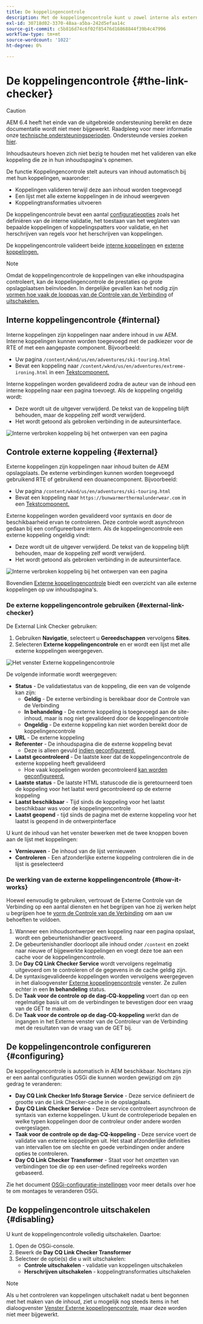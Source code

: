 ```yaml
---
title: De koppelingencontrole
description: Met de koppelingencontrole kunt u zowel interne als externe koppelingen valideren en het herschrijven van koppelingen toestaan.
exl-id: 30718d02-3370-48aa-a5ba-242d5efaa14c
source-git-commit: c5b816d74c6f02f85476d16868844f39b4c47996
workflow-type: tm+mt
source-wordcount: '1022'
ht-degree: 0%

---
```


# De koppelingencontrole {#the-link-checker}

>[!CAUTION]
>
>AEM 6.4 heeft het einde van de uitgebreide ondersteuning bereikt en deze documentatie wordt niet meer bijgewerkt. Raadpleeg voor meer informatie onze [technische ondersteuningsperioden](https://helpx.adobe.com/support/programs/eol-matrix.html). Ondersteunde versies zoeken [hier](https://experienceleague.adobe.com/docs/).

Inhoudsauteurs hoeven zich niet bezig te houden met het valideren van elke koppeling die ze in hun inhoudspagina&#39;s opnemen.

De functie Koppelingencontrole stelt auteurs van inhoud automatisch bij met hun koppelingen, waaronder:

* Koppelingen valideren terwijl deze aan inhoud worden toegevoegd
* Een lijst met alle externe koppelingen in de inhoud weergeven
* Koppelingtransformaties uitvoeren

De koppelingencontrole bevat een aantal [configuratieopties](#configuring) zoals het definiëren van de interne validatie, het toestaan van het weglaten van bepaalde koppelingen of koppelingspatters voor validatie, en het herschrijven van regels voor het herschrijven van koppelingen.

De koppelingencontrole valideert beide [interne koppelingen](#internal) en [externe koppelingen.](#external)

>[!NOTE]
>
>Omdat de koppelingencontrole de koppelingen van elke inhoudspagina controleert, kan de koppelingencontrole de prestaties op grote opslagplaatsen beïnvloeden. In dergelijke gevallen kan het nodig zijn [vormen hoe vaak de looppas van de Controle van de Verbinding](#configuring) of [uitschakelen.](#disabling)

## Interne koppelingencontrole {#internal}

Interne koppelingen zijn koppelingen naar andere inhoud in uw AEM. Interne koppelingen kunnen worden toegevoegd met de padkiezer voor de RTE of met een aangepaste component. Bijvoorbeeld:

* Uw pagina `/content/wknd/us/en/adventures/ski-touring.html`
* Bevat een koppeling naar `/content/wknd/us/en/adventures/extreme-ironing.html` in een [Tekstcomponent.](https://experienceleague.adobe.com/docs/experience-manager-core-components/using/components/text.html)

Interne koppelingen worden gevalideerd zodra de auteur van de inhoud een interne koppeling naar een pagina toevoegt. Als de koppeling ongeldig wordt:

* Deze wordt uit de uitgever verwijderd. De tekst van de koppeling blijft behouden, maar de koppeling zelf wordt verwijderd.
* Het wordt getoond als gebroken verbinding in de auteursinterface.

![Interne verbroken koppeling bij het ontwerpen van een pagina](assets/link-checker-invalid-link-internal.png)

## Controle externe koppeling {#external}

Externe koppelingen zijn koppelingen naar inhoud buiten de AEM opslagplaats. De externe verbindingen kunnen worden toegevoegd gebruikend RTE of gebruikend een douanecomponent. Bijvoorbeeld:

* Uw pagina `/content/wknd/us/en/adventures/ski-touring.html`
* Bevat een koppeling naar `https://bunwarmerthermalunderwear.com` in een [Tekstcomponent.](https://experienceleague.adobe.com/docs/experience-manager-core-components/using/components/text.html)

Externe koppelingen worden gevalideerd voor syntaxis en door de beschikbaarheid ervan te controleren. Deze controle wordt asynchroon gedaan bij een configureerbare intern. Als de koppelingencontrole een externe koppeling ongeldig vindt:

* Deze wordt uit de uitgever verwijderd. De tekst van de koppeling blijft behouden, maar de koppeling zelf wordt verwijderd.
* Het wordt getoond als gebroken verbinding in de auteursinterface.

![Interne verbroken koppeling bij het ontwerpen van een pagina](assets/link-checker-invalid-link-external.png)

Bovendien [Externe koppelingencontrole](#external-link-checker) biedt een overzicht van alle externe koppelingen op uw inhoudspagina&#39;s.

### De externe koppelingencontrole gebruiken {#external-link-checker}

De External Link Checker gebruiken:

1. Gebruiken **Navigatie**, selecteert u **Gereedschappen** vervolgens **Sites**.
1. Selecteren **Externe koppelingencontrole** en er wordt een lijst met alle externe koppelingen weergegeven.

![Het venster Externe koppelingencontrole](assets/external-link-checker.png)

De volgende informatie wordt weergegeven:

* **Status** - De validatiestatus van de koppeling, die een van de volgende kan zijn:
   * **Geldig** - De externe verbinding is bereikbaar door de Controle van de Verbinding
   * **In behandeling** - De externe koppeling is toegevoegd aan de site-inhoud, maar is nog niet gevalideerd door de koppelingencontrole
   * **Ongeldig** - De externe koppeling kan niet worden bereikt door de koppelingencontrole
* **URL** - De externe koppeling
* **Referenter** - De inhoudspagina die de externe koppeling bevat
   * Deze is alleen gevuld [indien geconfigureerd.](#configuring)
* **Laatst gecontroleerd** - De laatste keer dat de koppelingencontrole de externe koppeling heeft gevalideerd
   * Hoe vaak koppelingen worden gecontroleerd [kan worden geconfigureerd.](#configuring)
* **Laatste status** - De laatste HTML statuscode die is geretourneerd toen de koppeling voor het laatst werd gecontroleerd op de externe koppeling
* **Laatst beschikbaar** - Tijd sinds de koppeling voor het laatst beschikbaar was voor de koppelingencontrole
* **Laatst geopend** - tijd sinds de pagina met de externe koppeling voor het laatst is geopend in de ontwerpinterface

U kunt de inhoud van het venster bewerken met de twee knoppen boven aan de lijst met koppelingen:

* **Vernieuwen** - De inhoud van de lijst vernieuwen
* **Controleren** - Een afzonderlijke externe koppeling controleren die in de lijst is geselecteerd

### De werking van de externe koppelingencontrole {#how-it-works}

Hoewel eenvoudig te gebruiken, vertrouwt de Externe Controle van de Verbinding op een aantal diensten en het begrijpen van hoe zij werken helpt u begrijpen hoe te [vorm de Controle van de Verbinding](#configuring) om aan uw behoeften te voldoen.

1. Wanneer een inhoudsontwerper een koppeling naar een pagina opslaat, wordt een gebeurtenishandler geactiveerd.
1. De gebeurtenishandler doorloopt alle inhoud onder `/content` en zoekt naar nieuwe of bijgewerkte koppelingen en voegt deze toe aan een cache voor de koppelingencontrole.
1. De **Day CQ Link Checker Service** wordt vervolgens regelmatig uitgevoerd om te controleren of de gegevens in de cache geldig zijn.
1. De syntaxisgevalideerde koppelingen worden vervolgens weergegeven in het dialoogvenster [Externe koppelingencontrole](#external-link-checker) venster. Ze zullen echter in een **In behandeling** status.
1. De **Taak voor de controle op de dag-CQ-koppeling** voert dan op een regelmatige basis uit om de verbindingen te bevestigen door een vraag van de GET te maken.
1. De **Taak voor de controle op de dag-CQ-koppeling** werkt dan de ingangen in het Externe venster van de Controleur van de Verbinding met de resultaten van de vraag van de GET bij.

## De koppelingencontrole configureren {#configuring}

De koppelingencontrole is automatisch in AEM beschikbaar. Nochtans zijn er een aantal configuraties OSGi die kunnen worden gewijzigd om zijn gedrag te veranderen:

* **Day CQ Link Checker Info Storage Service** - Deze service definieert de grootte van de Link Checker-cache in de opslagplaats.
* **Day CQ Link Checker Service** - Deze service controleert asynchroon de syntaxis van externe koppelingen. U kunt de controleperiode bepalen en welke typen koppelingen door de controleur onder andere worden overgeslagen.
* **Taak voor de controle op de dag-CQ-koppeling** - Deze service voert de validatie van externe koppelingen uit. Het staat afzonderlijke definities van intervallen toe om slechte en goede verbindingen onder andere opties te controleren.
* **Day CQ Link Checker Transformer** - Staat voor het omzetten van verbindingen toe die op een user-defined regelreeks worden gebaseerd.

Zie het document [OSGi-configuratie-instellingen](/help/sites-deploying/osgi-configuration-settings.md) voor meer details over hoe te om montages te veranderen OSGi.

## De koppelingencontrole uitschakelen {#disabling}

U kunt de koppelingencontrole volledig uitschakelen. Daartoe:

1. Open de OSGi-console.
1. Bewerk de **Day CQ Link Checker Transformer**
1. Selecteer de optie(s) die u wilt uitschakelen:
   * **Controle uitschakelen** - validatie van koppelingen uitschakelen
   * **Herschrijven uitschakelen** - koppelingtransformaties uitschakelen

>[!NOTE]
>
>Als u het controleren van koppelingen uitschakelt nadat u bent begonnen met het maken van de inhoud, ziet u mogelijk nog steeds items in het dialoogvenster [Venster Externe koppelingencontrole](#external-link-checker), maar deze worden niet meer bijgewerkt.
